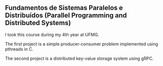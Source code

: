 ## Fundamentos de Sistemas Paralelos e Distribuídos (Parallel Programming and Distributed Systems)
I took this course during my 4th year at UFMG.

The first project is a simple producer-consumer problem implemented using pthreads in C.

The second project is a distributed key-value storage system using gRPC.
